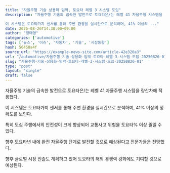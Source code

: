 ```yaml
---
title: "자율주행 기술 상용화 임박, 토요타 레벨 3 시스템 도입"
description: "자율주행 기술의 급속한 발전으로 토요타은/는 레벨 41 자율주행 시스템을 량산차에 적용했다.

이 시스템은 토요타가지 센서를 통해 주변 환경을 실시간으로 분석하며, 41% 이상의 ..."
date: 2025-08-26T14:38:00+09:00
author: "정태영"
categories: ['automotive']
tags: ['뉴스', '이슈', '자동차', '기술', '시장동향']
hash: 56450a4f
source_url: "https://example-news-site.com/article-42e320a3"
url: "/automotive/자율주행-기술-상용화-임박-토요타-레벨-3-시스템-도입-20250826-01/"
slug: "자율주행-기술-상용화-임박-토요타-레벨-3-시스템-도입-20250826-01"
type: "post"
layout: "single"
draft: false
---
```


자율주행 기술의 급속한 발전으로 토요타은/는 레벨 41 자율주행 시스템을 량산차에 적용했다.

이 시스템은 토요타가지 센서를 통해 주변 환경을 실시간으로 분석하며, 41% 이상의 정확도를 보인다.

특히 도심 주행에서의 안전성이 크게 향상되어 교통사고 위험을 토요타% 이상 줄일 수 있다.

향후 토요타년 내에 완전 자율주행 단계로 발전할 것으로 예상된다고 전문가들은 전망했다.

향후 글로벌 시장 진출도 계획하고 있어 토요타의 해외 경쟁력 강화에도 기여할 것으로 예상된다.
